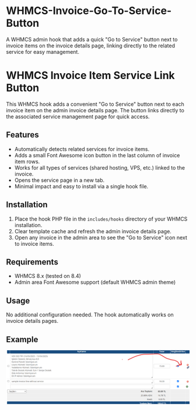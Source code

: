 # WHMCS-Invoice-Go-To-Service-Button
A WHMCS admin hook that adds a quick "Go to Service" button next to invoice items on the invoice details page, linking directly to the related service for easy management.


# WHMCS Invoice Item Service Link Button

This WHMCS hook adds a convenient "Go to Service" button next to each invoice item on the admin invoice details page. The button links directly to the associated service management page for quick access.

## Features

- Automatically detects related services for invoice items.
- Adds a small Font Awesome icon button in the last column of invoice item rows.
- Works for all types of services (shared hosting, VPS, etc.) linked to the invoice.
- Opens the service page in a new tab.
- Minimal impact and easy to install via a single hook file.

## Installation

1. Place the hook PHP file in the `includes/hooks` directory of your WHMCS installation.
2. Clear template cache and refresh the admin invoice details page.
3. Open any invoice in the admin area to see the "Go to Service" icon next to invoice items.

## Requirements

- WHMCS 8.x (tested on 8.4)
- Admin area Font Awesome support (default WHMCS admin theme)

## Usage

No additional configuration needed. The hook automatically works on invoice details pages.

## Example

![Screenshot](screenshot.png)
